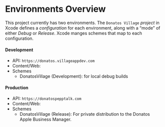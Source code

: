 # Environments Overview

This project currently has two environments. The `Donatos Village` _project_ in Xcode defines a _configuration_ for each environment, along with a “mode” of either _Debug_ or _Release_.  Xcode manges schemes that map to each configuration.

#### Development

- API: `https://donatos.villageappdev.com`
- Content/Web:
- Schemes
	- DonatosVillage (Development): for local debug builds

#### Production

- API: `https://donatospepptalk.com`
- Content/Web: 
- Schemes
	- DonatosVillage (Release): For private distribution to the Donatos Apple Business Manager.  
